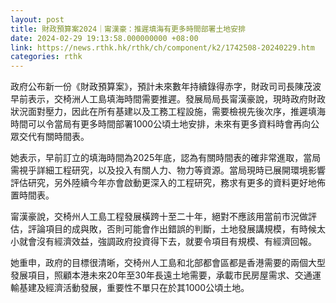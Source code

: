 ```yaml
---
layout: post
title: 財政預算案2024｜甯漢豪：推遲填海有更多時間部署土地安排
date: 2024-02-29 19:13:58.000000000 +08:00
link: https://news.rthk.hk/rthk/ch/component/k2/1742508-20240229.htm
categories: rthk
---
```


政府公布新一份《財政預算案》，預計未來數年持續錄得赤字，財政司司長陳茂波早前表示，交椅洲人工島填海時間需要推遲。發展局局長甯漢豪說，現時政府財政狀況面對壓力，因此在所有基建以及工務工程設施，需要檢視先後次序，推遲填海時間可以令當局有更多時間部署1000公頃土地安排，未來有更多資料時會再向公眾交代有關時間表。

她表示，早前訂立的填海時間為2025年底，認為有關時間表的確非常進取，當局需視乎詳細工程研究，以及投入有關人力、物力等資源。當局現時已展開環境影響評估研究，另外陸續今年亦會啟動更深入的工程研究，務求有更多的資料更好地佈置時間表。

甯漢豪說，交椅州人工島工程發展橫跨十至二十年，絕對不應該用當前市況做評估，評論項目的成與敗，否則可能會作出錯誤的判斷，土地發展講規模，有時候太小就會沒有經濟效益，強調政府投資得下去，就要令項目有規模、有經濟回報。

她重申，政府的目標很清晰，交椅州人工島和北部都會區都是香港需要的兩個大型發展項目，照顧本港未來20年至30年長遠土地需要，承載市民房屋需求、交通運輸基建及經濟活動發展，重要性不單只在於其1000公頃土地。

